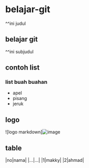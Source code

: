 # belajar-git
^^ini judul
## belajar git
^^ini subjudul
## contoh list
### list buah buahan
- apel
- pisang
- jeruk
## logo
![logo markdown]![image](https://github.com/makkyai/projek-belajar/assets/168884390/8e194440-32fa-4f95-836f-328d763f405c)

## table
|no|nama|
|...|...|
|1|makky|
|2|ahmad|
